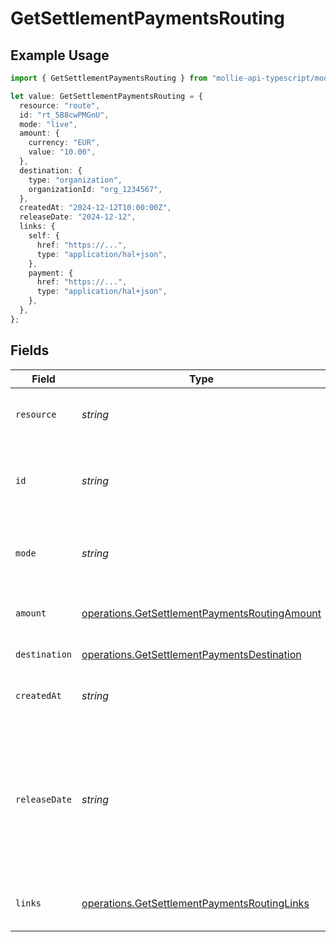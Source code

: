 # GetSettlementPaymentsRouting

## Example Usage

```typescript
import { GetSettlementPaymentsRouting } from "mollie-api-typescript/models/operations";

let value: GetSettlementPaymentsRouting = {
  resource: "route",
  id: "rt_5B8cwPMGnU",
  mode: "live",
  amount: {
    currency: "EUR",
    value: "10.00",
  },
  destination: {
    type: "organization",
    organizationId: "org_1234567",
  },
  createdAt: "2024-12-12T10:00:00Z",
  releaseDate: "2024-12-12",
  links: {
    self: {
      href: "https://...",
      type: "application/hal+json",
    },
    payment: {
      href: "https://...",
      type: "application/hal+json",
    },
  },
};
```

## Fields

| Field                                                                                                                                                                                                                                                             | Type                                                                                                                                                                                                                                                              | Required                                                                                                                                                                                                                                                          | Description                                                                                                                                                                                                                                                       | Example                                                                                                                                                                                                                                                           |
| ----------------------------------------------------------------------------------------------------------------------------------------------------------------------------------------------------------------------------------------------------------------- | ----------------------------------------------------------------------------------------------------------------------------------------------------------------------------------------------------------------------------------------------------------------- | ----------------------------------------------------------------------------------------------------------------------------------------------------------------------------------------------------------------------------------------------------------------- | ----------------------------------------------------------------------------------------------------------------------------------------------------------------------------------------------------------------------------------------------------------------- | ----------------------------------------------------------------------------------------------------------------------------------------------------------------------------------------------------------------------------------------------------------------- |
| `resource`                                                                                                                                                                                                                                                        | *string*                                                                                                                                                                                                                                                          | :heavy_check_mark:                                                                                                                                                                                                                                                | Indicates the response contains a route object. Will always contain the string `route` for this endpoint.                                                                                                                                                         | route                                                                                                                                                                                                                                                             |
| `id`                                                                                                                                                                                                                                                              | *string*                                                                                                                                                                                                                                                          | :heavy_check_mark:                                                                                                                                                                                                                                                | The identifier uniquely referring to this route. Mollie will always refer to the route by this ID. Example: `rt_5B8cwPMGnU6qLbRvo7qEZo`.                                                                                                                          | rt_5B8cwPMGnU                                                                                                                                                                                                                                                     |
| `mode`                                                                                                                                                                                                                                                            | *string*                                                                                                                                                                                                                                                          | :heavy_check_mark:                                                                                                                                                                                                                                                | Whether this entity was created in live mode or in test mode.<br/><br/>Possible values: `live` `test`                                                                                                                                                             | live                                                                                                                                                                                                                                                              |
| `amount`                                                                                                                                                                                                                                                          | [operations.GetSettlementPaymentsRoutingAmount](../../models/operations/getsettlementpaymentsroutingamount.md)                                                                                                                                                    | :heavy_check_mark:                                                                                                                                                                                                                                                | The portion of the total payment amount being routed. Currently only `EUR` payments can be routed.                                                                                                                                                                |                                                                                                                                                                                                                                                                   |
| `destination`                                                                                                                                                                                                                                                     | [operations.GetSettlementPaymentsDestination](../../models/operations/getsettlementpaymentsdestination.md)                                                                                                                                                        | :heavy_check_mark:                                                                                                                                                                                                                                                | The destination of this portion of the payment.                                                                                                                                                                                                                   |                                                                                                                                                                                                                                                                   |
| `createdAt`                                                                                                                                                                                                                                                       | *string*                                                                                                                                                                                                                                                          | :heavy_check_mark:                                                                                                                                                                                                                                                | The date and time when the route was created. The date is given in ISO 8601 format.                                                                                                                                                                               | 2024-12-12T10:00:00Z                                                                                                                                                                                                                                              |
| `releaseDate`                                                                                                                                                                                                                                                     | *string*                                                                                                                                                                                                                                                          | :heavy_minus_sign:                                                                                                                                                                                                                                                | Optionally, schedule this portion of the payment to be transferred to its destination on a later date. The date must be given in `YYYY-MM-DD` format.<br/><br/>If no date is given, the funds become available to the connected merchant as soon as the payment succeeds. | 2024-12-12                                                                                                                                                                                                                                                        |
| `links`                                                                                                                                                                                                                                                           | [operations.GetSettlementPaymentsRoutingLinks](../../models/operations/getsettlementpaymentsroutinglinks.md)                                                                                                                                                      | :heavy_check_mark:                                                                                                                                                                                                                                                | An object with several relevant URLs. Every URL object will contain an `href` and a `type` field.                                                                                                                                                                 |                                                                                                                                                                                                                                                                   |